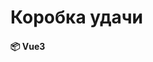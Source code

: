 # Коробка удачи 
#### 📦 Vue3 <script lang='ts' setup> + Pinia + Typescript in Vite
> Игра по мотивам нашувшего тайтла "Клинок рассекающий демонов".
> Вы будете сражаться против Высших Лун ⚔️
#### 🎮 [Play](https://victhor-um.github.io/Rock-Paper-Scissors/) 🎮

### 🎓 Гайд :
- Перед стартом вам нужно выбрать сложность —> размер игрового поля
- При нажатии кнопки старт вы и противник получайте базовый урон
- Внимательно следите как переворачиваются на игровой доске
- Вам нужно повторить переворот нажатием на ячейки, чтобы увеличить урон
- На увеличение урона доступно 2 рерола, при неудаче урон сбрасывается до базового
- Не ошибайтесь слишком часто, Высшая Луна этого и ждет 👀

### Что интересного планируется:
- Добавление авторизации (JWT)
- Возможность присвоить свое имя персонажу
- Баф персонажа за несколько правильно угаданых подряд сессий 
- Панель дебага при нажатии по определенным местам в определенной последовательности в поле
